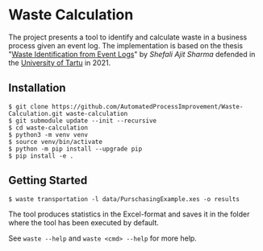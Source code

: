 # Waste Calculation

The project presents a tool to identify and calculate waste in a business process given an event log. The implementation is based on the thesis "[Waste Identification from Event Logs](https://comserv.cs.ut.ee/ati_thesis/datasheet.php?id=72411&year=2021)" by *Shefali Ajit Sharma* defended in the [University of Tartu](https://www.ut.ee/en) in 2021.  

## Installation

```shell
$ git clone https://github.com/AutomatedProcessImprovement/Waste-Calculation.git waste-calculation
$ git submodule update --init --recursive
$ cd waste-calculation
$ python3 -m venv venv
$ source venv/bin/activate
$ python -m pip install --upgrade pip
$ pip install -e .
```

## Getting Started

```shell
$ waste transportation -l data/PurschasingExample.xes -o results
```

The tool produces statistics in the Excel-format and saves it in the folder where the tool has been executed by default. 

See `waste --help` and `waste <cmd> --help` for more help.
